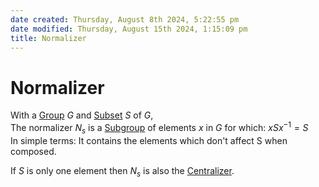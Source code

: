 ```yaml
---  
date created: Thursday, August 8th 2024, 5:22:55 pm  
date modified: Thursday, August 15th 2024, 1:15:09 pm  
title: Normalizer  
---  
```

# Normalizer  
With a [Group](./Group.md) $G$ and [Subset](../Sets/Subset.md) $S$ of $G$,  
The normalizer $N_s$ is a [Subgroup](./Subgroup.md) of elements $x$ in $G$ for which: $xSx^{-1}=S$  
In simple terms: It contains the elements which don't affect S when composed.  
  
If $S$ is only one element then $N_s$ is also the [Centralizer](./Centralizer.md).